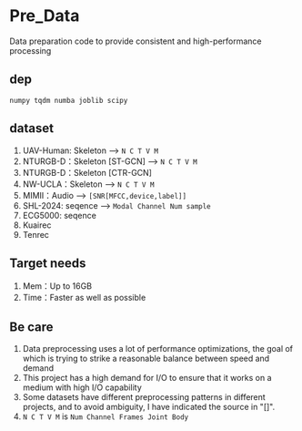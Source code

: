 # Pre_Data

Data preparation code to provide consistent and high-performance processing

## dep
`numpy tqdm numba joblib scipy`

## dataset

1. UAV-Human: Skeleton  --> `N C T V M`
2. NTURGB-D：Skeleton [ST-GCN]  --> `N C T V M`
3. NTURGB-D：Skeleton [CTR-GCN]
4. NW-UCLA：Skeleton  --> `N C T V M`
5. MIMII：Audio  --> `[SNR[MFCC,device,label]]`
6. SHL-2024: seqence  --> `Modal Channel Num sample`
7. ECG5000: seqence
8. Kuairec
9. Tenrec

## Target needs

1. Mem：Up to 16GB
2. Time：Faster as well as possible

## Be care

1. Data preprocessing uses a lot of performance optimizations, the goal of which is trying to strike a reasonable balance between speed and demand
2. This project has a high demand for I/O to ensure that it works on a medium with high I/O capability
3. Some datasets have different preprocessing patterns in different projects, and to avoid ambiguity, I have indicated the source in "[]".
4. `N C T V M` is `Num Channel Frames Joint Body`